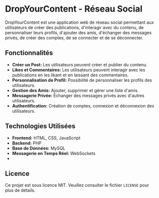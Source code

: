 # DropYourContent - Réseau Social

DropYourContent est une application web de réseau social permettant aux utilisateurs de créer des publications, d'interagir avec du contenu, de personnaliser leurs profils, d'ajouter des amis, d'échanger des messages privés, de créer des comptes, de se connecter et de se déconnecter.

## Fonctionnalités

- **Créer un Post:** Les utilisateurs peuvent créer et publier du contenu.
- **Likes et Commentaires:** Les utilisateurs peuvent interagir avec les publications en les likant et en laissant des commentaires.
- **Personnalisation de Profil:** Possibilité de personnaliser les profils des utilisateurs.
- **Gestion des Amis:** Ajouter, supprimer et gérer une liste d'amis.
- **Messagerie Privée:** Échanger des messages privés avec d'autres utilisateurs.
- **Authentification:** Création de comptes, connexion et déconnexion des utilisateurs.

## Technologies Utilisées

- **Frontend:** HTML, CSS, JavaScript
- **Backend:** PHP
- **Base de Données:** MySQL
- **Messagerie en Temps Réel:** WebSockets
- 
## Licence

Ce projet est sous licence MIT. Veuillez consulter le fichier `LICENSE` pour plus de détails.
